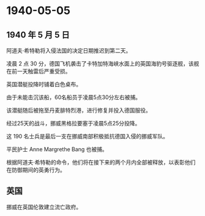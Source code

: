 # 1940-05-05

## 1940 年 5 月 5 日

阿道夫·希特勒将入侵法国的决定日期推迟到第二天。

凌晨 2 点 30
分，德国飞机袭击了卡特加特海峡水面上的英国海豹号驱逐舰，该舰在前一天触雷后严重受损。

英国潜艇投降时铺着白色桌布。

由于未能击沉该船，60名船员于凌晨5点30分左右被捕。

该潜艇随后被拖至丹麦腓特烈港，进行修复并投入德国服役。

经过25天的战斗，挪威黑格拉要塞于凌晨5点25分投降。

这 190 名士兵是最后一支在挪威南部积极抵抗德国入侵的挪威军队。

平民护士 Anne Margrethe Bang 也被捕。

根据阿道夫·希特勒的命令，他们将在接下来的两个月内全部被释放，以表彰他们在防御期间的英勇行为。

## 英国

挪威在英国伦敦建立流亡政府。

